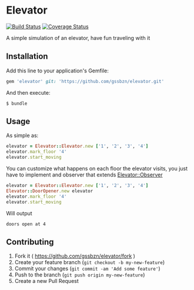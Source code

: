# Elevator
[![Build Status](https://travis-ci.org/gssbzn/elevator.svg?branch=master)](https://travis-ci.org/gssbzn/elevator)
[![Coverage Status](https://coveralls.io/repos/gssbzn/elevator/badge.svg?branch=master&service=github)](https://coveralls.io/github/gssbzn/elevator?branch=master)

A simple simulation of an elevator, have fun traveling with it

## Installation

Add this line to your application's Gemfile:

```ruby
gem 'elevator' git: 'https://github.com/gssbzn/elevator.git'
```

And then execute:

    $ bundle

## Usage

As simple as:

```ruby
elevator = Elevator::Elevator.new ['1', '2', '3', '4']
elevator.mark_floor '4'
elevator.start_moving
```

You can customize what happens on each floor the elevator visits,
you just have to implement and observer that extends [Elevator::Observer](lib/elevator/observer.rb)
```ruby
elevator = Elevator::Elevator.new ['1', '2', '3', '4']
Elevator::DoorOpener.new elevator
elevator.mark_floor '4'
elevator.start_moving
```
Will output
```
doors open at 4
```

## Contributing

1. Fork it ( https://github.com/gssbzn/elevator/fork )
2. Create your feature branch (`git checkout -b my-new-feature`)
3. Commit your changes (`git commit -am 'Add some feature'`)
4. Push to the branch (`git push origin my-new-feature`)
5. Create a new Pull Request
